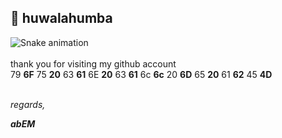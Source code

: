 ## 👋 huwalahumba
![Snake animation](https://github.com/thepiyushmalhotra/thepiyushmalhotra/blob/output/github-contribution-grid-snake.svg)
<br>
<br>
thank you for visiting my github account <br>
79 <b>6F</b> 75 <b>20</b> 63 <b>61</b> 6E <b>20</b> 63 <b>61</b> 6c <b>6c</b> 20 <b>6D</b> 65 <b>20</b> 61 <b>62</b> 45 <b>4D</b>
<br><br>

<i>regards,</i>

<b><i>abEM</i></b>

